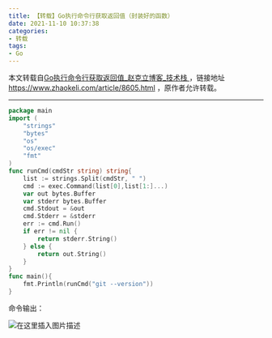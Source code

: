```yaml
---
title: 【转载】Go执行命令行获取返回值（封装好的函数）
date: 2021-11-10 10:37:38
categories:
- 转载
tags:
- Go
---
```


本文转载自[Go执行命令行获取返回值_赵克立博客_技术栈 ](https://www.zhaokeli.com/article/8605.html)，链接地址 https://www.zhaokeli.com/article/8605.html ，原作者允许转载。

---

```go
package main
import (
    "strings"
    "bytes"
    "os"
    "os/exec"
    "fmt"
)
func runCmd(cmdStr string) string{
    list := strings.Split(cmdStr, " ")
    cmd := exec.Command(list[0],list[1:]...)
    var out bytes.Buffer
    var stderr bytes.Buffer
    cmd.Stdout = &out
    cmd.Stderr = &stderr
    err := cmd.Run()
    if err != nil {
        return stderr.String()
    } else {
        return out.String()
    }
}
func main(){
    fmt.Println(runCmd("git --version"))
}
```

命令输出：

![在这里插入图片描述](https://cdn.yixiangzhilv.com/images/6b7e04acf0f7ba88540bafe0fd99afa8.png)

